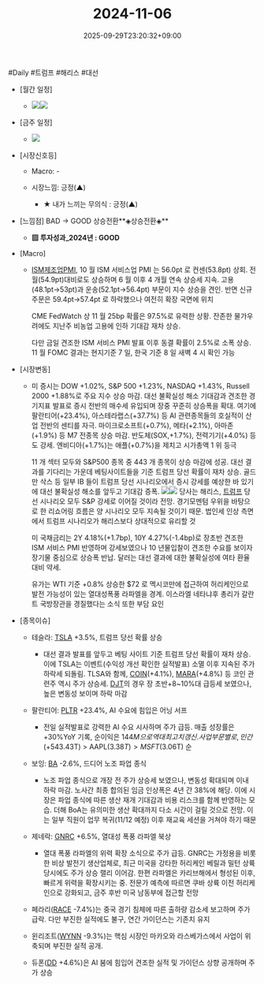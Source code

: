 ﻿---
title: "2024-11-06"
date: 2025-09-29T23:20:32+09:00
lastmod: 2025-10-02T20:04:18+09:00
type: docs
sidebar:
  open: true
weight: 4
---
<div style="display:none">
  <meta property="article:published_time" content="2025-09-29T14:20:32Z" />
  <meta property="article:modified_time" content="2025-10-02T11:04:18Z" />
</div>
#Daily #트럼프 #해리스 #대선 

- [월간 일정]
	- ![](Pasted%20image%2020241101200020.png)![](Pasted%20image%2020241025140455.png)

- [금주 일정]
	- ![](Pasted%20image%2020241101200008.png)

- [시장신호등]
	- Macro: -
	  
	- 시장느낌: 긍정(▲)
		- ★ 내가 느끼는 무의식 : 긍정(▲)

- [느낌점]  BAD → GOOD 상승전환**◈상승전환◈**
	- **▨ 투자성과_2024년 : GOOD**

- [Macro]
	- [ISM제조업PMI](/industry-study/ism제조업pmi/), 10 월 ISM 서비스업 PMI 는 56.0pt 로 컨센(53.8pt) 상회. 전월(54.9pt)대비로도 상승하며 6 월 이후 4 개월 연속 상승세 지속. 고용(48.1pt→53pt)과 운송(52.1pt→56.4pt) 부문이 지수 상승을 견인. 반면 신규주문은 59.4pt→57.4pt 로 하락했으나 여전히 확장 국면에 위치
	  
	  CME FedWatch 상 11 월 25bp 확률은 97.5%로 유력한 상황. 잔존한 물가우려에도 지난주 비농업 고용에 인하 기대감 재차 상승.
	  
	  다만 금일 견조한 ISM 서비스 PMI 발표 이후 동결 확률이 2.5%로 소폭 상승. 11 월 FOMC 결과는 현지기준 7 일, 한국 기준 8 일 새벽 4 시 확인 가능

- [시장변동]
	- 미 증시는 DOW +1.02%, S&P 500 +1.23%, NASDAQ +1.43%, Russell 2000 +1.88%로 주요 지수 상승 마감. 대선 불확실성 해소 기대감과 견조한 경기지표 발표로 증시 전반의 매수세 유입되며 장중 꾸준히 상승폭을 확대. 여기에 팔란티어(+23.4%), 아스테라랩스(+37.7%) 등 AI 관련종목들의 호실적이 산업 전반의 센티를 자극. 마이크로소프트(+0.7%), 메타(+2.1%), 아마존(+1.9%) 등 M7 전종목 상승 마감. 반도체(SOX,+1.7%), 전력기기(+4.0%) 등도 강세. 엔비디아(+1.7%)는 애플(+0.7%)을 제치고 시가총액 1 위 등극
	  
	  11 개 섹터 모두와 S&P500 종목 중 443 개 종목이 상승 마감에 성공. 대선 결과를 기다리는 가운데 베팅사이트들을 기준 트럼프 당선 확률이 재차 상승. 골드만 삭스 등 일부 IB 들이 트럼프 당선 시나리오에서 증시 강세를 예상한 바 있기에 대선 불확실성 해소를 앞두고 기대감 증폭. 
	  ![](Pasted%20image%2020241106194605.png)![](Pasted%20image%2020241106194553.png)
	  당사는 해리스, [트럼프](/industry-study/트럼프/) 당선 시나리오 모두 S&P 강세로 이어질 것이라 전망. 경기모멘텀 우위을 바탕으로 한 리쇼어링 흐름은 양 시나리오 모두 지속될 것이기 때문. 법인세 인상 측면에서 트럼프 시나리오가 해리스보다 상대적으로 유리할 것 
	  
	  미 국채금리는 2Y 4.18%(+1.7bp), 10Y 4.27%(-1.4bp)로 장초반 견조한 ISM 서비스 PMI 반영하며 강세보였으나 10 년물입찰이 견조한 수요를 보이자 장기물 중심으로 상승폭 반납. 달러는 대선 결과에 대한 불확실성에 여타 환율 대비 약세. 
	  
	  유가는 WTI 기준 +0.8% 상승한 $72 로 멕시코만에 접근하여 허리케인으로 발전 가능성이 있는 열대성폭풍 라파엘을 경계. 이스라엘 네타냐후 총리가 갈란트 국방장관을 경질했다는 소식 또한 부담 요인

- [종목이슈]
	- 테슬라: [TSLA](/company-analysis/tsla/) +3.5%, 트럼프 당선 확률 상승
		- 대선 결과 발표를 앞두고 베팅 사이트 기준 트럼프 당선 확률이 재차 상승. 이에 TSLA는 이벤트(수익성 개선 확인한 실적발표) 소멸 이후 지속된 주가 하락세 되돌림. TLSA와 함께, [COIN](/company-analysis/coin/)(+4.1%), [MARA](/company-analysis/mara/)(+4.8%) 등 코인 관련주 역시 주가 상승세. [DJT](/company-analysis/djt/)의 경우 장 초반+8~10%대 급등세 보였으나, 높은 변동성 보이며 하락 마감
		  
	- 팔란티어: [PLTR](/company-analysis/pltr/) +23.4%, AI 수요에 힘입은 어닝 서프
		- 전일 실적발표로 강력한 AI 수요 시사하며 주가 급등. 매출 성장률은 +30%YoY 기록, 순이익은 $144M으로 역대 최고치 갱신. 사업 부문 별로, 민간(+54%YoY)과 정부(+40%YoY) 대상 매출 모두 높은 성장세 확인. CEO는 ①둔화 없는 AI 수요 자신감, ②미국 주요 기관의 발빠른 AI 도입 등을 언급. 다만 주요 IB 의견은 다소 엇갈리는 양상. Wedbush는 파트너 생태계 확장, 강력한 AIP(AI 플랫폼) 성장 동력을 언급. 반면 Mizuho는 과도한 주가 상승세 지적하며, 주가 정당화가 점차 어려워지고 있음을 설명. 현재 PLTR의 YTD 수익률은 +200%대 돌파한 상태. 한편 PLTR 실적발표로 AI 밸류체인 전반에 온기 확산되며, NVDA(+2.8%)는 시총 1위 재탈환. 현재 시가총액 순위는 NVDA($3.43T) > AAPL($3.38T) >MSFT($3.06T) 순
		  
	- 보잉: [BA](/company-analysis/ba/) -2.6%, 드디어 노조 파업 종식
		- 노조 파업 종식으로 개장 전 주가 상승세 보였으나, 변동성 확대되며 이내 하락 마감. 노사간 최종 합의된 임금 인상폭은 4년 간 38%에 해당. 이에 시장은 파업 종식에 따른 생산 재개 기대감과 비용 리스크를 함께 반영하는 모습. 더해 BoA는 유의미한 생산 확대까지 다소 시간이 걸릴 것으로 전망. 이는 일부 직원이 업무 복귀(11/12 예정) 이후 재교육 세션을 거쳐야 하기 때문
		  
	- 제네락: [GNRC](/company-analysis/gnrc/) +6.5%, 열대성 폭풍 라파엘 북상
		- 열대 폭풍 라파엘의 위력 확장 소식으로 주가 급등. GNRC는 가정용을 비롯한 비상 발전기 생산업체로, 최근 미국을 강타한 허리케인 베릴과 밀턴 상륙 당시에도 주가 상승 랠리 이어감. 한편 라파엘은 카리브해에서 형성된 이후, 빠르게 위력을 확장시키는 중. 전문가 예측에 따르면 쿠바 상륙 이전 허리케인으로 강화되고, 금주 후반 미국 남동부에 접근할 전망
		  
	- 페라리([RACE](/company-analysis/race/) -7.4%)는 중국 경기 침체에 따른 출하량 감소세 보고하며 주가 급락. 다만 부진한 실적에도 불구, 연간 가이던스는 기존치 유지
	  
	- 윈리조트([WYNN](/company-analysis/wynn/) -9.3%)는 핵심 시장인 마카오와 라스베가스에서 사업이 위축되며 부진한 실적 공개.
	  
	- 듀폰([DD](/company-analysis/dd/) +4.6%)은 AI 붐에 힘입어 견조한 실적 및 가이던스 상향 공개하며 주가 상승
